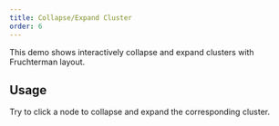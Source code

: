 ```yaml
---
title: Collapse/Expand Cluster
order: 6
---
```


This demo shows interactively collapse and expand clusters with Fruchterman layout.

## Usage

Try to click a node to collapse and expand the corresponding cluster.
